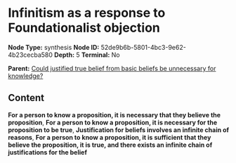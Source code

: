 # Infinitism as a response to Foundationalist objection

**Node Type:** synthesis
**Node ID:** 52de9b6b-5801-4bc3-9e62-4b23cecba580
**Depth:** 5
**Terminal:** No

**Parent:** [Could justified true belief from basic beliefs be unnecessary for knowledge?](could-justified-true-belief-from-basic-beliefs-be-unnecessary-for-knowledge-antithesis-11683ce2-55c0-456e-988f-3d66585bccfb.md)

## Content

**For a person to know a proposition, it is necessary that they believe the proposition**, **For a person to know a proposition, it is necessary for the proposition to be true**, **Justification for beliefs involves an infinite chain of reasons**, **For a person to know a proposition, it is sufficient that they believe the proposition, it is true, and there exists an infinite chain of justifications for the belief**
